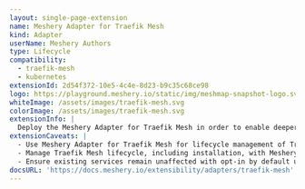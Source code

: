 ```yaml
---
layout: single-page-extension
name: Meshery Adapter for Traefik Mesh
kind: Adapter
userName: Meshery Authors
type: Lifecycle
compatibility: 
  - traefik-mesh
  - kubernetes
extensionId: 2d54f372-10e5-4c4e-8d23-b9c35c68ce98
logo: https://playground.meshery.io/static/img/meshmap-snapshot-logo.svg
whiteImage: /assets/images/traefik-mesh.svg
colorImage: /assets/images/traefik-mesh.svg
extensionInfo: |
  Deploy the Meshery Adapter for Traefik Mesh in order to enable deeper lifecycle management of Traefik service meshes.
extensionCaveats: |
  - Use Meshery Adapter for Traefik Mesh for lifecycle management of Traefik Mesh deployments.
  - Manage Traefik Mesh lifecycle, including installation, with Meshery Adapter for Traefik Mesh.
  - Ensure existing services remain unaffected with opt-in by default until explicitly added to the mesh.
docsURL: 'https://docs.meshery.io/extensibility/adapters/traefik-mesh'
---
```

